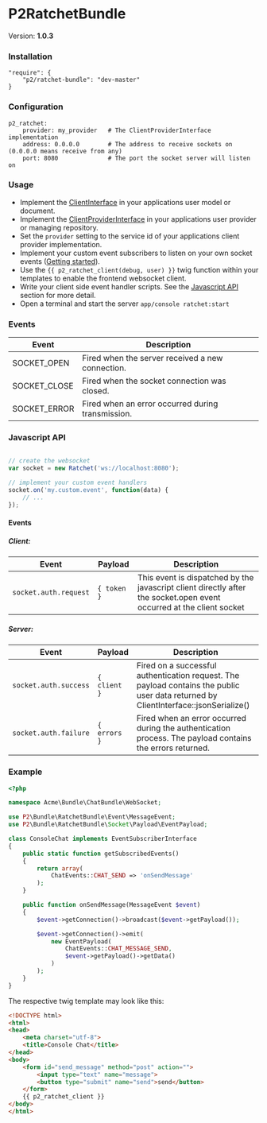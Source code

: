 P2RatchetBundle
===============

Version: **1.0.3**


### Installation

    "require": {
        "p2/ratchet-bundle": "dev-master"
    }


### Configuration

    p2_ratchet:
        provider: my_provider   # The ClientProviderInterface implementation
        address: 0.0.0.0        # The address to receive sockets on (0.0.0.0 means receive from any)
        port: 8080              # The port the socket server will listen on


### Usage

* Implement the [ClientInterface](Socket/ClientInterface.php) in your applications user model or document.
* Implement the [ClientProviderInterface](Socket/ClientProviderInterface.php) in your applications user provider or managing repository.
* Set the `provider` setting to the service id of your applications client provider implementation.
* Implement your custom event subscribers to listen on your own socket events ([Getting started](#getting-started)).
* Use the `{{ p2_ratchet_client(debug, user) }}` twig function within your templates to enable the frontend websocket client.
* Write your client side event handler scripts. See the [Javascript API](#javascript-api) section for more detail.
* Open a terminal and start the server `app/console ratchet:start`


### Events

| Event          | Description                                       |
|----------------|---------------------------------------------------|
| SOCKET_OPEN    | Fired when the server received a new connection.  |
| SOCKET_CLOSE   | Fired when the socket connection was closed.      |
| SOCKET_ERROR   | Fired when an error occurred during transmission. |

### Javascript API

```javascript

// create the websocket
var socket = new Ratchet('ws://localhost:8080');

// implement your custom event handlers
socket.on('my.custom.event', function(data) {
    // ...
});

```

#### Events

##### Client:
| Event                 | Payload            | Description           |
| --------------------- | ------------------ | ----------------------|
| `socket.auth.request` | `{ token }`        | This event is dispatched by the javascript client directly after the socket.open event occurred at the client socket |

##### Server:
| Event                 | Payload            | Description           |
| --------------------- | ------------------ | ----------------------|
| `socket.auth.success` | `{ client }`       | Fired on a successful authentication request. The payload contains the public user data returned by ClientInterface::jsonSerialize() |
| `socket.auth.failure` | `{ errors }`       | Fired when an error occurred during the authentication process. The payload contains the errors returned. |


### Example

```php
<?php

namespace Acme\Bundle\ChatBundle\WebSocket;

use P2\Bundle\RatchetBundle\Event\MessageEvent;
use P2\Bundle\RatchetBundle\Socket\Payload\EventPayload;

class ConsoleChat implements EventSubscriberInterface
{
    public static function getSubscribedEvents()
    {
        return array(
            ChatEvents::CHAT_SEND => 'onSendMessage'
        );
    }

    public function onSendMessage(MessageEvent $event)
    {
        $event->getConnection()->broadcast($event->getPayload());

        $event->getConnection()->emit(
            new EventPayload(
                ChatEvents::CHAT_MESSAGE_SEND,
                $event->getPayload()->getData()
            )
        );
    }
}

```

The respective twig template may look like this:
```html
<!DOCTYPE html>
<html>
<head>
    <meta charset="utf-8">
    <title>Console Chat</title>
</head>
<body>
    <form id="send_message" method="post" action="">
        <input type="text" name="message">
        <button type="submit" name="send">send</button>
    </form>
    {{ p2_ratchet_client }}
</body>
</html>
```
